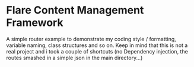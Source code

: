 # Flare Content Management Framework

A simple router example to demonstrate my coding style / formatting, variable naming, class structures and so on.
Keep in mind that this is not a real project and i took a couple of shortcuts (no Dependency injection, the routes smashed in a simple json in the main directory...)
